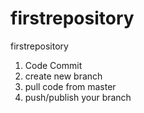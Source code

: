 # firstrepository
firstrepository

1. Code Commit
2. create new branch
3. pull code from master
4. push/publish your branch
